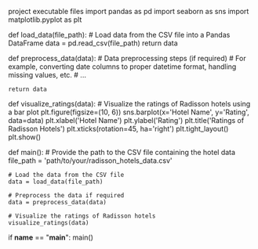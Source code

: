 project executable files
import pandas as pd
import seaborn as sns
import matplotlib.pyplot as plt

def load_data(file_path):
    # Load data from the CSV file into a Pandas DataFrame
    data = pd.read_csv(file_path)
    return data

def preprocess_data(data):
    # Data preprocessing steps (if required)
    # For example, converting date columns to proper datetime format, handling missing values, etc.
    # ...

    return data

def visualize_ratings(data):
    # Visualize the ratings of Radisson hotels using a bar plot
    plt.figure(figsize=(10, 6))
    sns.barplot(x='Hotel Name', y='Rating', data=data)
    plt.xlabel('Hotel Name')
    plt.ylabel('Rating')
    plt.title('Ratings of Radisson Hotels')
    plt.xticks(rotation=45, ha='right')
    plt.tight_layout()
    plt.show()

def main():
    # Provide the path to the CSV file containing the hotel data
    file_path = 'path/to/your/radisson_hotels_data.csv'

    # Load the data from the CSV file
    data = load_data(file_path)

    # Preprocess the data if required
    data = preprocess_data(data)

    # Visualize the ratings of Radisson hotels
    visualize_ratings(data)

if __name__ == "__main__":
    main()

